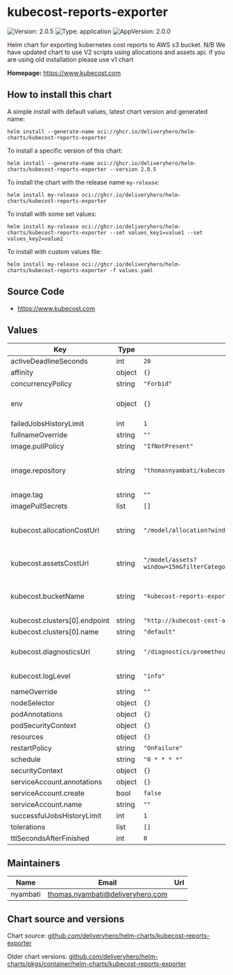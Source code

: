 # kubecost-reports-exporter

![Version: 2.0.5](https://img.shields.io/badge/Version-2.0.5-informational?style=flat-square) ![Type: application](https://img.shields.io/badge/Type-application-informational?style=flat-square) ![AppVersion: 2.0.0](https://img.shields.io/badge/AppVersion-2.0.0-informational?style=flat-square)

Helm chart for exporting kubernetes cost reports to AWS s3 bucket.
N/B We have updated chart to use V2 scripts using allocations and assets api.
if you are using old installation please use v1 chart

**Homepage:** <https://www.kubecost.com>

## How to install this chart

A simple install with default values, latest chart version and generated name:

```console
helm install --generate-name oci://ghcr.io/deliveryhero/helm-charts/kubecost-reports-exporter
```

To install a specific version of this chart:

```console
helm install --generate-name oci://ghcr.io/deliveryhero/helm-charts/kubecost-reports-exporter --version 2.0.5
```

To install the chart with the release name `my-release`:

```console
helm install my-release oci://ghcr.io/deliveryhero/helm-charts/kubecost-reports-exporter
```

To install with some set values:

```console
helm install my-release oci://ghcr.io/deliveryhero/helm-charts/kubecost-reports-exporter --set values_key1=value1 --set values_key2=value2
```

To install with custom values file:

```console
helm install my-release oci://ghcr.io/deliveryhero/helm-charts/kubecost-reports-exporter -f values.yaml
```

## Source Code

* <https://www.kubecost.com>

## Values

| Key | Type | Default | Description |
|-----|------|---------|-------------|
| activeDeadlineSeconds | int | `20` |  |
| affinity | object | `{}` |  |
| concurrencyPolicy | string | `"Forbid"` |  |
| env | object | `{}` | Extra environment variables |
| failedJobsHistoryLimit | int | `1` |  |
| fullnameOverride | string | `""` |  |
| image.pullPolicy | string | `"IfNotPresent"` |  |
| image.repository | string | `"thomasnyambati/kubecost-reports-exporter"` | The container image to use |
| image.tag | string | `""` |  |
| imagePullSecrets | list | `[]` |  |
| kubecost.allocationCostUrl | string | `"/model/allocation?window=15m&aggregate=pod&includeAggregatedMetadata=true"` | Url for allocation api cost reports |
| kubecost.assetsCostUrl | string | `"/model/assets?window=15m&filterCategories=Compute&filterTypes=Node&filterServices=Kubernetes"` | Url for assets api cost reports |
| kubecost.bucketName | string | `"kubecost-reports-exporter"` | S3 Bucket name for reports export |
| kubecost.clusters[0].endpoint | string | `"http://kubecost-cost-analyzer:9090"` |  |
| kubecost.clusters[0].name | string | `"default"` |  |
| kubecost.diagnosticsUrl | string | `"/diagnostics/prometheusMetrics"` | Url for prometheus diagnostics |
| kubecost.logLevel | string | `"info"` | exporter log level. |
| nameOverride | string | `""` |  |
| nodeSelector | object | `{}` |  |
| podAnnotations | object | `{}` |  |
| podSecurityContext | object | `{}` |  |
| resources | object | `{}` |  |
| restartPolicy | string | `"OnFailure"` |  |
| schedule | string | `"0 * * * *"` |  |
| securityContext | object | `{}` |  |
| serviceAccount.annotations | object | `{}` |  |
| serviceAccount.create | bool | `false` |  |
| serviceAccount.name | string | `""` |  |
| successfulJobsHistoryLimit | int | `1` |  |
| tolerations | list | `[]` |  |
| ttlSecondsAfterFinished | int | `0` |  |

## Maintainers

| Name | Email | Url |
| ---- | ------ | --- |
| nyambati | <thomas.nyambati@deliveryhero.com> |  |

## Chart source and versions

Chart source: [github.com/deliveryhero/helm-charts/kubecost-reports-exporter](https://github.com/deliveryhero/helm-charts/tree/master/stable/kubecost-reports-exporter)

Older chart versions: [github.com/deliveryhero/helm-charts/pkgs/container/helm-charts/kubecost-reports-exporter](https://github.com/deliveryhero/helm-charts/pkgs/container/helm-charts%2Fkubecost-reports-exporter)
